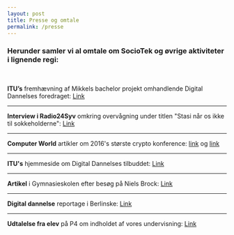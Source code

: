 ```yaml
---
layout: post
title: Presse og omtale
permalink: /presse
---
```

### Herunder samler vi al omtale om SocioTek og øvrige aktiviteter i lignende regi:
<br>


**ITU’s** fremhævning af Mikkels bachelor projekt omhandlende Digital Dannelses foredraget: [Link](https://www.itu.dk/om-itu/presse/nyheder/2017/itu-workshop-goer-teenagere-til-mere-reflekterede-medieforbrugere)

***

**Interview i Radio24Syv** omkring overvågning under titlen "Stasi når os ikke til sokkeholderne": [Link](https://www.radio24syv.dk/programmer/aflyttet/11877196/stasiovervagning-nar-os-ikke-til-sokkeholderne)

***
**Computer World** artikler om 2016's største crypto konference:
[link](https://www.computerworld.dk/art/236747/pornbots-nsa-og-whistleblowers-tag-med-computerworld-til-krypto-konference) og [link](https://www.computerworld.dk/art/236733/eksperternes-dom-udviklerne-skal-ikke-redde-kryptering-det-skal-din-bedstemor)

***

**ITU's** hjemmeside om Digital Dannelses tilbuddet:
[Link](https://www.itu.dk/uddannelser/studieliv/besoeg-itu)

***

**Artikel** i Gymnasieskolen efter besøg på Niels Brock:
[Link](http://gymnasieskolen.dk/digitalt-indfoedte-fik-en-overraskende-lektion)

***

**Digital dannelse** reportage i Berlinske:
[Link](https://www.b.dk/nationalt/elever-laerer-at-beskytte-sig-selv-paa-nettet-det-er-helt-vildt-skraemmende)

***

**Udtalelse fra elev** på P4 om indholdet af vores undervisning:
[Link](http://www.dr.dk/radio/ondemand/p4kbh/p4-eftermiddag-2017-02-15-15-03-7#!/37:54)
